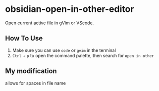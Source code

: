 # obsidian-open-in-other-editor
Open current active file in gVim or VScode.

## How To Use
1. Make sure you can use `code` or `gvim` in the terminal
2. `Ctrl` + `p` to open the command palette, then search for `open in other`

## My modification
allows for spaces in file name